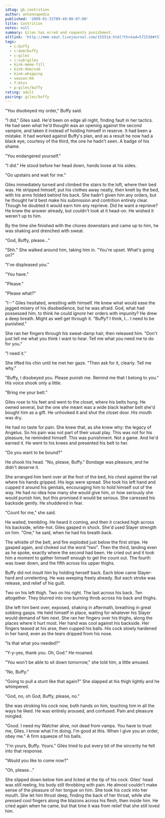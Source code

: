 ```yaml
---
idtag: gb_contrition
author: antennapedia
published: '2009-01-31T09:49:00-07:00'
title: Contrition
notes: null
summary: Giles has erred and requests punishment.
altlink: 'http://mmm-smut.livejournal.com/155514.html?thread=572538#t572538'
tags:
  - c:buffy
  - c:dom!buffy
  - c:giles
  - c:sub!giles
  - kink-meme-fill
  - kink:dom/sub
  - kink:whipping
  - season:04
  - f:btvs
  - p:giles/buffy
rating: adult
pairing: giles/buffy
---
```

"You disobeyed my order," Buffy said.

"I did," Giles said. He'd been on edge all night, finding fault in her tactics. He had seen what he'd thought was an opening against the second vampire, and taken it instead of holding himself in reserve. It had been a mistake. It had worked against Buffy's plan, and as a result he now had a black eye, courtesy of the third, the one he hadn't seen. A badge of his shame.

"You endangered yourself."

"I did." He stood before her head down, hands loose at his sides.

"Go upstairs and wait for me."

Giles immediately turned and climbed the stairs to the loft, where their bed was. He stripped himself, put his clothes away neatly, then knelt by the bed, with his arms folded behind his back. She hadn't given him any orders, but he thought he'd best make his submission and contrition entirely clear. Though he doubted it would earn him any reprieve. Did he want a reprieve? He knew the answer already, but couldn't look at it head-on. He wished it weren't up to him. 

By the time she finished with the chores downstairs and came up to him, he was shaking and drenched with sweat.

"God, Buffy, please..."

"Shh." She walked around him, taking him in. "You're upset. What's going on?"

"I've displeased you."

"You have."

"Please."

"Please what?"

"I--" Giles hesitated, wrestling with himself. He knew what would ease the jagged misery of his disobedience, but he was afraid. God, what had possessed him, to think he could ignore her orders with impunity? He drew a deep breath. Might as well get through it. "Buffy? I think, I... I need to be punished."
 
She ran her fingers through his sweat-damp hair, then released him. "Don't just tell me what you think I want to hear. Tell me what you need me to do for you." 

"I need it."

She lifted his chin until he met her gaze. "Then ask for it, clearly. Tell me why."

"Buffy, I disobeyed you. Please punish me. Remind me that I belong to you." His voice shook only a little.

"Bring me your belt."

Giles rose to his feet and went to the closet, where his belts hung. He owned several, but the one she meant was a wide black leather belt she'd bought him as a gift. He unhooked it and shut the closet door. His mouth was dry.

He had no taste for pain. She knew that, as she knew why: the legacy of Angelus. So his pain was not part of their usual play. This was not for his pleasure, he reminded himself. This was punishment. Not a game. And he'd earned it. He went to his knees and presented his belt to her.

"Do you want to be bound?"

He shook his head. "No, please, Buffy." Bondage was pleasure, and he didn't deserve it. 

She arranged him bent over at the foot of the bed, his chest against the rail where his hands gripped. His legs were spread. She took his left hand and cupped it around his genitals, encouraging him to hold himself out of the way. He had no idea how many she would give him, or how seriously she would punish him, but this promised it would be serious. She caressed his backside gently. He shuddered in fear.

"Count for me," she said. 

He waited, trembling. He heard it coming, and then it cracked high across his backside, white-hot. Giles gasped in shock. She'd used Slayer strength on him. "One," he said, when he had his breath back. 

The whistle of the belt, and fire exploded just below the first stripe. He gasped again, and choked out the word "two". Then the third, landing even as he spoke, exactly where the second had been. He cried out and it took him a moment to gather himself enough to get the count out. The fourth was lower down, and the fifth across his upper thighs.

Buffy did not insult him by holding herself back. Each blow came Slayer-hard and unrelenting. He was weeping freely already. But each stroke was release, and relief of his guilt.

Two on his left thigh. Two on his right. The last across his back. Ten altogether. They blurred into one burning throb across his back and thighs.

She left him bent over, exposed, shaking in aftermath, breathing in great sobbing gasps. He held himself in place, waiting for whatever his Slayer would demand of him next. She ran her fingers over his thighs, along the places where it hurt most. Her hand was cool against his backside. Her fingers teased at his arse, then cupped his balls. His cock slowly hardened in her hand, even as the tears dripped from his nose.

"Is that what you needed?"

"Y-y-yes, thank you. Oh, God." He moaned.

"You won't be able to sit down tomorrow," she told him, a little amused.

"No, Buffy."

"Going to pull a stunt like that again?" She slapped at his thigh lightly and he whimpered.

"God, no, oh God, Buffy, please, no."

She was stroking his cock now, both hands on him, touching him in all the ways he liked. He was entirely aroused, and confused. Pain and pleasure mingled. 

"Good. I need my Watcher alive, not dead from vamps. You have to trust me, Giles. I know what I'm doing. I'm good at this. When I give you an order, obey me." A firm squeeze of his balls.

"I'm yours, Buffy. Yours." Giles tried to put every bit of the sincerity he felt into that response.

"Would you like to come now?"

"Oh, please..."

She slipped down below him and licked at the tip of his cock. Giles' head was still reeling, his body still throbbing with pain. He almost couldn't make sense of the pleasure of her tongue on him. She took his cock into her mouth. She let him thrust deep, finding the back of her throat, while she pressed cool fingers along the blazons across his flesh, then inside him. He cried again when he came, but that time it was from relief that she still loved him.
